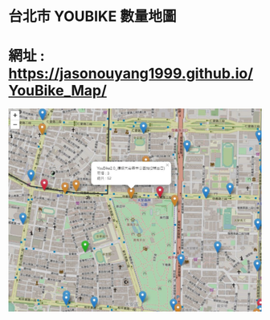 # 台北市 YOUBIKE 數量地圖 
# 網址 : https://jasonouyang1999.github.io/YouBike_Map/

![image](https://github.com/JasonOuyang1999/YouBike_Map/blob/gh-pages/ubikemap.JPG)
